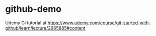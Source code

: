 # github-demo
Udemy Gi tutorial at https://www.udemy.com/course/git-started-with-github/learn/lecture/2965885#content
